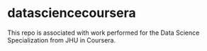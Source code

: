 # datasciencecoursera
This repo is associated with work performed for the Data Science Specialization from JHU in Coursera.
